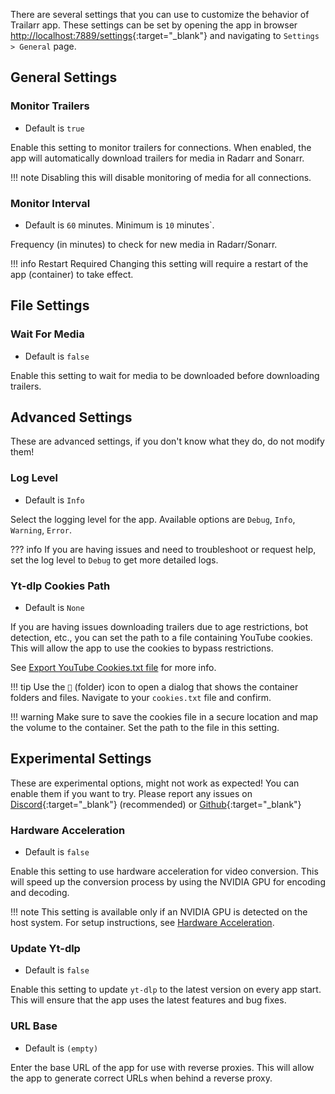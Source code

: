 There are several settings that you can use to customize the behavior of Trailarr app. These settings can be set by opening the app in browser [http://localhost:7889/settings](http://localhost:8000/settings){:target="_blank"} and navigating to `Settings > General` page.

## General Settings

### Monitor Trailers

- Default is `true`

Enable this setting to monitor trailers for connections. When enabled, the app will automatically download trailers for media in Radarr and Sonarr.

!!! note
    Disabling this will disable monitoring of media for all connections.

### Monitor Interval

- Default is `60` minutes. Minimum is `10` minutes`. 

Frequency (in minutes) to check for new media in Radarr/Sonarr.

!!! info Restart Required
    Changing this setting will require a restart of the app (container) to take effect.


## File Settings

### Wait For Media

- Default is `false`

Enable this setting to wait for media to be downloaded before downloading trailers.


## Advanced Settings

These are advanced settings, if you don't know what they do, do not modify them!

### Log Level

- Default is `Info`

Select the logging level for the app. Available options are `Debug`, `Info`, `Warning`, `Error`.

??? info
    If you are having issues and need to troubleshoot or request help, set the log level to `Debug` to get more detailed logs.


### Yt-dlp Cookies Path

- Default is `None`

If you are having issues downloading trailers due to age restrictions, bot detection, etc., you can set the path to a file containing YouTube cookies. This will allow the app to use the cookies to bypass restrictions.

See [Export YouTube Cookies.txt file](../troubleshooting/common-issues.md#export-youtube-cookiestxt-file) for more info.

!!! tip
    Use the `📁` (folder) icon to open a dialog that shows the container folders and files. Navigate to your `cookies.txt` file and confirm.

!!! warning
    Make sure to save the cookies file in a secure location and map the volume to the container. Set the path to the file in this setting.


## Experimental Settings

These are experimental options, might not work as expected! You can enable them if you want to try. Please report any issues on [Discord](https://discord.gg/KKPr5kQEzQ){:target="_blank"} (recommended) or [Github](https://github.com/nandyalu/trailarr/){:target="_blank"}

### Hardware Acceleration

- Default is `false`

Enable this setting to use hardware acceleration for video conversion. This will speed up the conversion process by using the NVIDIA GPU for encoding and decoding.

!!! note
    This setting is available only if an NVIDIA GPU is detected on the host system. For setup instructions, see [Hardware Acceleration](../getting-started/hardware-acceleration.md).

### Update Yt-dlp

- Default is `false`

Enable this setting to update `yt-dlp` to the latest version on every app start. This will ensure that the app uses the latest features and bug fixes.

### URL Base

- Default is  `(empty)`

Enter the base URL of the app for use with reverse proxies. This will allow the app to generate correct URLs when behind a reverse proxy.